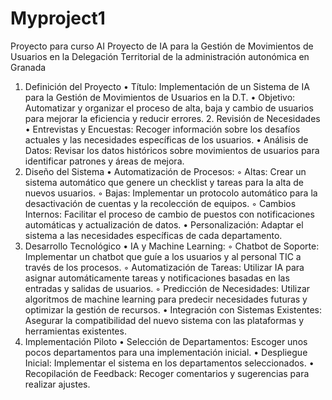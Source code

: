 # Myproject1
Proyecto para curso AI
Proyecto de IA para la Gestión de Movimientos de Usuarios en la Delegación Territorial de la administración autonómica en  Granada
1. Definición del Proyecto
    • Título: Implementación de un Sistema de IA para la Gestión de Movimientos de Usuarios en la D.T. 
    • Objetivo: Automatizar y organizar el proceso de alta, baja y cambio de usuarios para mejorar la eficiencia y reducir errores.
   2. Revisión de Necesidades
    • Entrevistas y Encuestas: Recoger información sobre los desafíos actuales y las necesidades específicas de los usuarios.
    • Análisis de Datos: Revisar los datos históricos sobre movimientos de usuarios para identificar patrones y áreas de mejora.
3. Diseño del Sistema
    • Automatización de Procesos:
        ◦ Altas: Crear un sistema automático que genere un checklist y tareas para la alta de nuevos usuarios.
        ◦ Bajas: Implementar un protocolo automático para la desactivación de cuentas y la recolección de equipos.
        ◦ Cambios Internos: Facilitar el proceso de cambio de puestos con notificaciones automáticas y actualización de datos.
    • Personalización: Adaptar el sistema a las necesidades específicas de cada departamento.
4. Desarrollo Tecnológico
    • IA y Machine Learning:
        ◦ Chatbot de Soporte: Implementar un chatbot que guíe a los usuarios y al personal TIC a través de los procesos.
        ◦ Automatización de Tareas: Utilizar IA para asignar automáticamente tareas y notificaciones basadas en las entradas y salidas de usuarios.
        ◦ Predicción de Necesidades: Utilizar algoritmos de machine learning para predecir necesidades futuras y optimizar la gestión de recursos.
    • Integración con Sistemas Existentes: Asegurar la compatibilidad del nuevo sistema con las plataformas y herramientas existentes.
5. Implementación Piloto
    • Selección de Departamentos: Escoger unos pocos departamentos para una implementación inicial.
    • Despliegue Inicial: Implementar el sistema en los departamentos seleccionados.
    • Recopilación de Feedback: Recoger comentarios y sugerencias para realizar ajustes.
